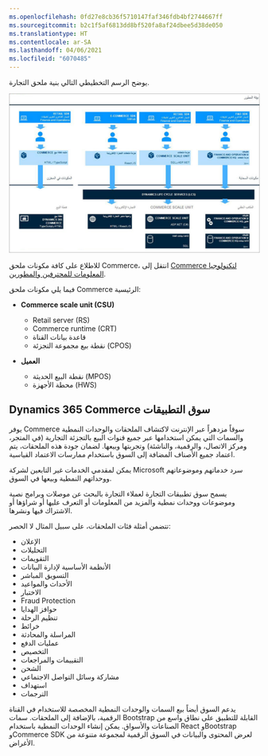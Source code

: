 ```yaml
---
ms.openlocfilehash: 0fd27e8cb36f5710147faf346fdb4bf2744667ff
ms.sourcegitcommit: b2c1f5af6813dd8bf520fa8af24dbee5d38de050
ms.translationtype: HT
ms.contentlocale: ar-SA
ms.lasthandoff: 04/06/2021
ms.locfileid: "6070485"
---
```

يوضح الرسم التخطيطي التالي بنية ملحق التجارة.

[ ![رسم تخطيطي يوضح بنية ملحق commerce](../media/commerce-extension-architecture-c.jpg) ](../media/commerce-extension-architecture-c.jpg#lightbox)

للاطلاع على كافة مكونات ملحق Commerce، انتقل إلى [Commerce لتكنولوجيا المعلومات للمحترفين والمطورين](https://docs.microsoft.com/dynamics365/commerce/dev-itpro/dev-retail-home-page/?azure-portal=true). 

فيما يلي مكونات ملحق Commerce الرئيسية:

- **Commerce scale unit (CSU)**

  - Retail server (RS)
  - Commerce runtime (CRT)
  - قاعدة بيانات القناة
  - نقطة بيع مجموعة التجزئة (CPOS)

- **العميل**

  - نقطة البيع الحديثة (MPOS)
  - محطة الأجهزة (HWS)

## <a name="dynamics-365-commerce-app-marketplace"></a>Dynamics 365 Commerce سوق التطبيقات
يوفر Commerce سوقاً مزدهراً عبر الإنترنت لاكتشاف الملحقات والوحدات النمطية والسمات التي يمكن استخدامها عبر جميع قنوات البيع بالتجزئة التجارية (في المتجر، ومركز الاتصال، والرقمية، والناشئة) وتجربتها وبيعها. لضمان جودة هذه الملحقات، يتم اعتماد جميع الأصناف المضافة إلى السوق باستخدام ممارسات الاعتماد القياسية.

يمكن لمقدمي الخدمات غير التابعين لشركة Microsoft سرد خدماتهم وموضوعاتهم ووحداتهم النمطية وبيعها في السوق.

يسمح سوق تطبيقات التجارة لعملاء التجارة بالبحث عن موصلات وبرامج نصية وموضوعات ووحدات نمطية والمزيد من المعلومات أو التعرف عليها أو شراؤها أو الاشتراك فيها ونشرها.

تتضمن أمثلة فئات الملحقات، على سبيل المثال لا الحصر:

- الإعلان
- التحليلات
- التقويمات
- الأنظمة الأساسية لإدارة البيانات
- التسويق المباشر
- الأحداث والمواعيد
- الاختبار
- Fraud Protection
- حوافز الهدايا
- تنظيم الرحلة
- خرائط
- المراسلة‬ والمحادثة
- عمليات الدفع
- التخصيص
- التقييمات والمراجعات
- الشحن
- مشاركة وسائل التواصل الاجتماعي
- استهداف
- الترجمات

يدعم السوق أيضاً بيع السمات والوحدات النمطية المخصصة للاستخدام في القناة الرقمية، بالإضافة إلى الملحقات. سمات Bootstrap القابلة للتطبيق على نطاق واسع من الصناعات والأسواق. يمكن إنشاء الوحدات النمطية باستخدام React وBootstrap وCommerce SDK لعرض المحتوى والبيانات في السوق الرقمية لمجموعة متنوعة من الأغراض.

